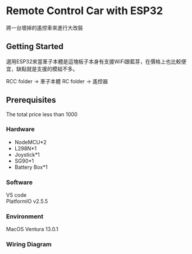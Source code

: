 # Remote Control Car with ESP32

將一台壞掉的遙控車來進行大改裝
## Getting Started

選用ESP32來當車子本體是這塊板子本身有支援WiFi跟藍芽，在價格上也比較便宜，缺點就是支援的模組不多。

RCC folder -> 車子本體
RC folder -> 遙控器

## Prerequisites


The total price less than 1000

### Hardware
* NodeMCU*2
* L298N*1
* Joystick*1
* SG90*1
* Battery Box*1

### Software
VS code  
PlatformIO v2.5.5



### Environment  
  
MacOS Ventura 13.0.1  
### Wiring Diagram




